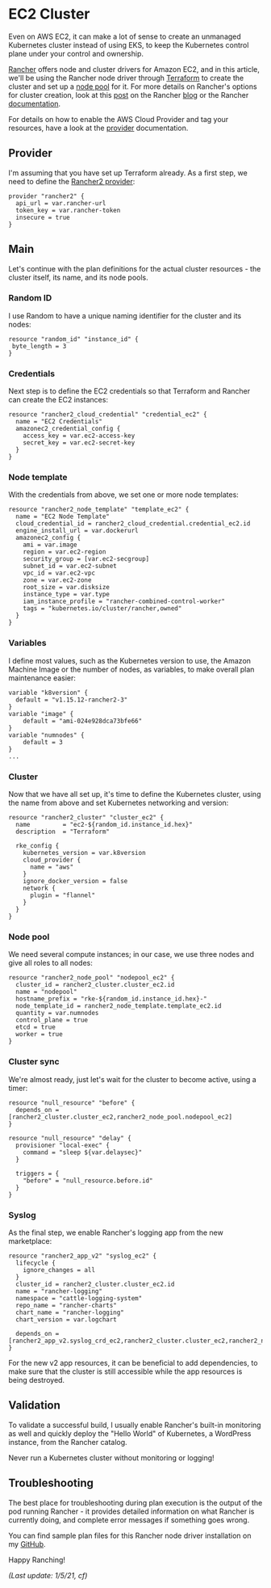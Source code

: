 # EC2 Cluster

Even on AWS EC2, it can make a lot of sense to create an unmanaged Kubernetes cluster instead of using EKS, to keep the Kubernetes control plane under your control and ownership.

[Rancher](https://rancher.com/) offers node and cluster drivers for Amazon EC2, and in this article, we'll be using the Rancher node driver through [Terraform](https://www.terraform.io/) to create the cluster and set up a [node pool](https://rancher.com/docs/rancher/v2.x/en/cluster-provisioning/rke-clusters/node-pools/) for it. For more details on Rancher's options for cluster creation, look at this  [post](https://rancher.com/blog/2020/build-kubernetes-clusters-on-azure) on the Rancher [blog](https://rancher.com/blog/) or the Rancher [documentation](https://rancher.com/docs/rancher/v2.x/en/cluster-provisioning/).

For details on how to enable the AWS Cloud Provider and tag your resources, have a look at the [provider](https://rancher.com/docs/rke/latest/en/config-options/cloud-providers/aws/) documentation.

## Provider

I'm assuming that you have set up Terraform already. As a first step, we need to define the [Rancher2 provider](https://www.terraform.io/docs/providers/rancher2/index.html):

```
provider "rancher2" {
  api_url = var.rancher-url
  token_key = var.rancher-token
  insecure = true
}
```

## Main

Let's continue with the plan definitions for the actual cluster resources - the cluster itself, its name, and its node pools.

### Random ID

I use Random to have a unique naming identifier for the cluster and its nodes:

```
resource "random_id" "instance_id" {
 byte_length = 3
}
```

### Credentials

Next step is to define the EC2 credentials so that Terraform and Rancher can create the EC2 instances:

```
resource "rancher2_cloud_credential" "credential_ec2" {
  name = "EC2 Credentials"
  amazonec2_credential_config {
    access_key = var.ec2-access-key
    secret_key = var.ec2-secret-key
  }
}
```

### Node template

With the credentials from above, we set one or more node templates:

```
resource "rancher2_node_template" "template_ec2" {
  name = "EC2 Node Template"
  cloud_credential_id = rancher2_cloud_credential.credential_ec2.id
  engine_install_url = var.dockerurl
  amazonec2_config {
    ami = var.image
    region = var.ec2-region
    security_group = [var.ec2-secgroup]
    subnet_id = var.ec2-subnet
    vpc_id = var.ec2-vpc
    zone = var.ec2-zone
    root_size = var.disksize
    instance_type = var.type
    iam_instance_profile = "rancher-combined-control-worker"
    tags = "kubernetes.io/cluster/rancher,owned"
  }
}
```

### Variables

I define most values, such as the Kubernetes version to use, the Amazon Machine Image or the number of nodes, as variables, to make overall plan maintenance easier:

```
variable "k8version" {
  default = "v1.15.12-rancher2-3"
}
variable "image" {
    default = "ami-024e928dca73bfe66"
}
variable "numnodes" {
    default = 3
}
...
```

### Cluster

Now that we have all set up, it's time to define the Kubernetes cluster, using the name from above and set Kubernetes networking and version:

```
resource "rancher2_cluster" "cluster_ec2" {
  name         = "ec2-${random_id.instance_id.hex}"
  description  = "Terraform"

  rke_config {
    kubernetes_version = var.k8version
    cloud_provider {
      name = "aws"
    }
    ignore_docker_version = false
    network {
      plugin = "flannel"
    }
  }
}
```

### Node pool

We need several compute instances; in our case, we use three nodes and give all roles to all nodes:

```
resource "rancher2_node_pool" "nodepool_ec2" {
  cluster_id = rancher2_cluster.cluster_ec2.id
  name = "nodepool"
  hostname_prefix = "rke-${random_id.instance_id.hex}-"
  node_template_id = rancher2_node_template.template_ec2.id
  quantity = var.numnodes
  control_plane = true
  etcd = true
  worker = true
}
```

### Cluster sync

We're almost ready, just let's wait for the cluster to become active, using a timer:

```
resource "null_resource" "before" {
  depends_on = [rancher2_cluster.cluster_ec2,rancher2_node_pool.nodepool_ec2]
}

resource "null_resource" "delay" {
  provisioner "local-exec" {
    command = "sleep ${var.delaysec}"
  }

  triggers = {
    "before" = "null_resource.before.id"
  }
}
```

### Syslog

As the final step, we enable Rancher's logging app from the new marketplace:

```
resource "rancher2_app_v2" "syslog_ec2" {
  lifecycle {
    ignore_changes = all
  }
  cluster_id = rancher2_cluster.cluster_ec2.id
  name = "rancher-logging"
  namespace = "cattle-logging-system"
  repo_name = "rancher-charts"
  chart_name = "rancher-logging"
  chart_version = var.logchart

  depends_on = [rancher2_app_v2.syslog_crd_ec2,rancher2_cluster.cluster_ec2,rancher2_node_pool.nodepool_ec2]
}
```

For the new v2 app resources, it can be beneficial to add dependencies, to make sure that the cluster is still accessible while the app resources is being destroyed.

## Validation

To validate a successful build, I usually enable Rancher's built-in monitoring as well and quickly deploy the "Hello World" of Kubernetes, a WordPress instance, from the Rancher catalog.

Never run a Kubernetes cluster without monitoring or logging!

## Troubleshooting

The best place for troubleshooting during plan execution is the output of the pod running Rancher - it provides detailed information on what Rancher is currently doing, and complete error messages if something goes wrong.

You can find sample plan files for this Rancher node driver installation on my [GitHub](https://github.com/chfrank-cgn/Rancher/tree/master/ec2-cluster-1).

Happy Ranching!

*(Last update: 1/5/21, cf)*
